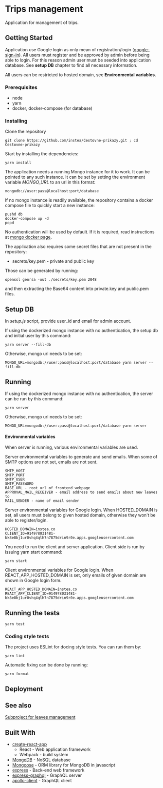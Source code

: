 # Trips management

Application for management of trips.

## Getting Started
Application use Google login as only mean of registration/login ([google-sign-in](https://developers.google.com/identity/sign-in/web/sign-in)).
All users must register and be approved by admin before being able to login.
For this reason admin user must be seeded into application database.
See **setup DB** chapter to find all necessary information.

All users can be restricted to hosted domain, see **Environmental variables**. 

### Prerequisites

* node
* yarn
* docker, docker-compose (for database)

### Installing

Clone the repository
```
git clone https://github.com/instea/Cestovne-prikazy.git ; cd Cestovne-prikazy
```

Start by installing the dependencies:

```
yarn install
```

The application needs a running Mongo instance for it to work. It can be pointed to any such instance.
It can be set by setting the environment variable _MONGO\_URL_ to an url in this format:

```
mongodb://user:pass@localhost:port/database
```

If no mongo instance is readily available, the repository contains a docker compose file to quickly start a new instance:

```
pushd db
docker-compose up -d
popd
```

No authentication will be used by default. If it is required, read instructions at [mongo docker page](https://hub.docker.com/_/mongo/).

The application also requires some secret files that are not present in the repository:
* secrets/key.pem - private and public key

Those can be generated by running:

```
openssl genrsa -out ./secrets/key.pem 2048
```

and then extracting the Base64 content into private.key and public.pem files.

## Setup DB

In _setup.js_ script, provide user_id and email for admin account.

If using the dockerized mongo instance with no authentication, the setup db and initial user by this command:

```
yarn server --fill-db
```

Otherwise, mongo url needs to be set:

```
MONGO_URL=mongodb://user:pass@localhost:port/database yarn server --fill-db
```

## Running
If using the dockerized mongo instance with no authentication, the server can be run by this command:

```
yarn server
```

Otherwise, mongo url needs to be set:

```
MONGO_URL=mongodb://user:pass@localhost:port/database yarn server
```
#### Environmental variables
When server is running, various environmental variables are used.
 
Server environmental variables to generate and send emails. When some of SMTP options are not set, emails are not sent. 
```
SMTP_HOST
SMTP_PORT
SMTP_USER
SMTP_PASSWORD
BASE_URL - root url of frontend webpage
APPROVAL_MAIL_RECEIVER - email address to send emails about new leaves to
MAIL_SENDER - name of email sender
```

Server environmental variables for Google login. When HOSTED_DOMAIN is set, all users 
must belong to given hosted domain, otherwise they won't be able to register/login.
```
HOSTED_DOMAIN=instea.co
CLIENT_ID=914978031481-bk8e8bj1ur0vhq4qlh7n7875drin9r0e.apps.googleusercontent.com
```

You need to run the client and server application. Client side is run by issuing yarn start command:

```
yarn start
```
Client environmental variables for Google login. When REACT_APP_HOSTED_DOMAIN is set, only emails
of given domain are shown in Google login form.
```
REACT_APP_HOSTED_DOMAIN=instea.co
REACT_APP_CLIENT_ID=914978031481-bk8e8bj1ur0vhq4qlh7n7875drin9r0e.apps.googleusercontent.com
```

## Running the tests

```
yarn test
```

### Coding style tests

The project uses ESLint for docing style tests. You can run them by:

```
yarn lint
```

Automatic fixing can be done by running:

```
yarn format
```

## Deployment



## See also

[Subproject for leaves management](angular/README.md)

## Built With

* [create-react-app](https://github.com/facebookincubator/create-react-app)
  * React - Web application framework
  * Webpack - build system
* [MongoDB](https://www.mongodb.com/) - NoSQL database
* [Mongoose](http://mongoosejs.com/) - ORM library for MongoDB in javascript
* [express](https://expressjs.com/) - Back-end web framework
* [express-graphql](https://github.com/graphql/express-graphql) - GraphQL server
* [apollo-client](https://github.com/apollographql/apollo-client) - GraphQL client

